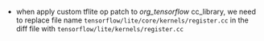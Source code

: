 
* when apply custom tflite op patch to *org_tensorflow* cc_library, we need to replace file name `tensorflow/lite/core/kernels/register.cc` in the diff file with `tensorflow/lite/kernels/register.cc`